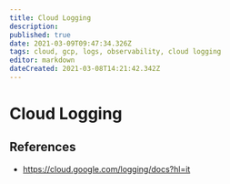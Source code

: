 ```yaml
---
title: Cloud Logging
description: 
published: true
date: 2021-03-09T09:47:34.326Z
tags: cloud, gcp, logs, observability, cloud logging
editor: markdown
dateCreated: 2021-03-08T14:21:42.342Z
---
```


# Cloud Logging
## References
- https://cloud.google.com/logging/docs?hl=it